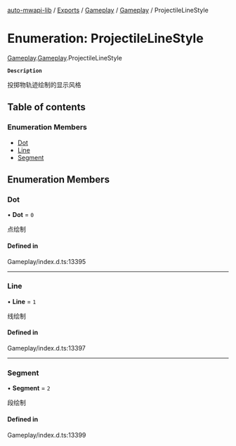 [auto-mwapi-lib](../README.md) / [Exports](../modules.md) / [Gameplay](../modules/Gameplay.md) / [Gameplay](../modules/Gameplay.Gameplay.md) / ProjectileLineStyle

# Enumeration: ProjectileLineStyle

[Gameplay](../modules/Gameplay.md).[Gameplay](../modules/Gameplay.Gameplay.md).ProjectileLineStyle

**`Description`**

投掷物轨迹绘制的显示风格

## Table of contents

### Enumeration Members

- [Dot](Gameplay.Gameplay.ProjectileLineStyle.md#dot)
- [Line](Gameplay.Gameplay.ProjectileLineStyle.md#line)
- [Segment](Gameplay.Gameplay.ProjectileLineStyle.md#segment)

## Enumeration Members

### Dot

• **Dot** = ``0``

点绘制

#### Defined in

Gameplay/index.d.ts:13395

___

### Line

• **Line** = ``1``

线绘制

#### Defined in

Gameplay/index.d.ts:13397

___

### Segment

• **Segment** = ``2``

段绘制

#### Defined in

Gameplay/index.d.ts:13399
